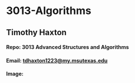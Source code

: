 # 3013-Algorithms
## Timothy Haxton
#### Repo: 3013 Advanced Structures and Algorithms
#### Email: tdhaxton1223@my.msutexas.edu
#### Image:
